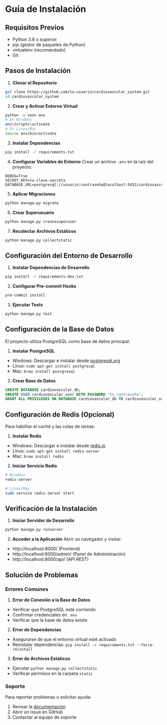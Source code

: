 # Guía de Instalación

## Requisitos Previos

- Python 3.8 o superior
- pip (gestor de paquetes de Python)
- virtualenv (recomendado)
- Git

## Pasos de Instalación

1. **Clonar el Repositorio**
```bash
git clone https://github.com/tu-usuario/cardiovascular_system.git
cd cardiovascular_system
```

2. **Crear y Activar Entorno Virtual**
```bash
python -m venv env
# En Windows
env\Scripts\activate
# En Linux/Mac
source env/bin/activate
```

3. **Instalar Dependencias**
```bash
pip install -r requirements.txt
```

4. **Configurar Variables de Entorno**
Crear un archivo `.env` en la raíz del proyecto:
```env
DEBUG=True
SECRET_KEY=tu-clave-secreta
DATABASE_URL=postgresql://usuario:contraseña@localhost:5432/cardiovascular_db
```

5. **Aplicar Migraciones**
```bash
python manage.py migrate
```

6. **Crear Superusuario**
```bash
python manage.py createsuperuser
```

7. **Recolectar Archivos Estáticos**
```bash
python manage.py collectstatic
```

## Configuración del Entorno de Desarrollo

1. **Instalar Dependencias de Desarrollo**
```bash
pip install -r requirements-dev.txt
```

2. **Configurar Pre-commit Hooks**
```bash
pre-commit install
```

3. **Ejecutar Tests**
```bash
python manage.py test
```

## Configuración de la Base de Datos

El proyecto utiliza PostgreSQL como base de datos principal.

1. **Instalar PostgreSQL**
- Windows: Descargar e instalar desde [postgresql.org](https://www.postgresql.org/download/windows/)
- Linux: `sudo apt-get install postgresql`
- Mac: `brew install postgresql`

2. **Crear Base de Datos**
```sql
CREATE DATABASE cardiovascular_db;
CREATE USER cardiovascular_user WITH PASSWORD 'tu_contraseña';
GRANT ALL PRIVILEGES ON DATABASE cardiovascular_db TO cardiovascular_user;
```

## Configuración de Redis (Opcional)

Para habilitar el caché y las colas de tareas:

1. **Instalar Redis**
- Windows: Descargar e instalar desde [redis.io](https://redis.io/download)
- Linux: `sudo apt-get install redis-server`
- Mac: `brew install redis`

2. **Iniciar Servicio Redis**
```bash
# Windows
redis-server

# Linux/Mac
sudo service redis-server start
```

## Verificación de la Instalación

1. **Iniciar Servidor de Desarrollo**
```bash
python manage.py runserver
```

2. **Acceder a la Aplicación**
Abrir un navegador y visitar:
- http://localhost:8000/ (Frontend)
- http://localhost:8000/admin/ (Panel de Administración)
- http://localhost:8000/api/ (API REST)

## Solución de Problemas

### Errores Comunes

1. **Error de Conexión a la Base de Datos**
- Verificar que PostgreSQL esté corriendo
- Confirmar credenciales en `.env`
- Verificar que la base de datos exista

2. **Error de Dependencias**
- Asegurarse de que el entorno virtual esté activado
- Reinstalar dependencias: `pip install -r requirements.txt --force-reinstall`

3. **Error de Archivos Estáticos**
- Ejecutar `python manage.py collectstatic`
- Verificar permisos en la carpeta `static`

### Soporte

Para reportar problemas o solicitar ayuda:
1. Revisar la [documentación](docs/)
2. Abrir un issue en GitHub
3. Contactar al equipo de soporte 